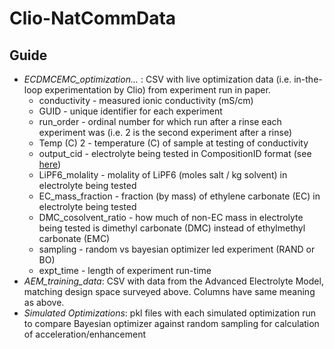 # Clio-NatCommData

## Guide
+ *ECDMCEMC_optimization...* : CSV with live optimization data (i.e. in-the-loop experimentation by Clio) from experiment run in paper.
  + conductivity - measured ionic conductivity (mS/cm)
  + GUID - unique identifier for each experiment
  + run_order - ordinal number for which run after a rinse each experiment was (i.e. 2 is the second experiment after a rinse)
  + Temp (C) 2 - temperature (C) of sample at testing of conductivity
  + output_cid - electrolyte being tested in CompositionID format (see [here](https://github.com/BattModels/Clio-PythonAPI))
  + LiPF6_molality - molality of LiPF6 (moles salt / kg solvent) in electrolyte being tested
  + EC_mass_fraction - fraction (by mass) of ethylene carbonate (EC) in electrolyte being tested
  + DMC_cosolvent_ratio - how much of non-EC mass in electrolyte being tested is dimethyl carbonate (DMC) instead of ethylmethyl carbonate (EMC)
  + sampling - random vs bayesian optimizer led experiment (RAND or BO)
  + expt_time - length of experiment run-time
+ *AEM_training_data*: CSV with data from the Advanced Electrolyte Model, matching design space surveyed above. Columns have same meaning as above.
+ *Simulated Optimizations*: pkl files with each simulated optimization run to compare Bayesian optimizer against random sampling for calculation of acceleration/enhancement
